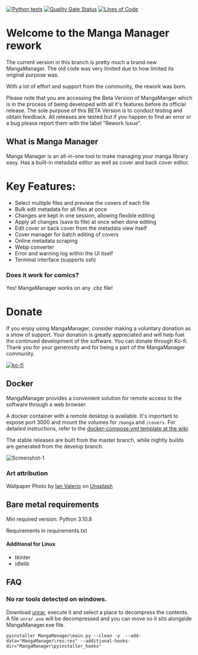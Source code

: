 [![Python tests](https://github.com/ThePromidius/Manga-Manager/actions/workflows/Run_Tests.yml/badge.svg)](https://github.com/ThePromidius/Manga-Manager/actions/workflows/Run_Tests.yml)
[![Quality Gate Status](https://sonarcloud.io/api/project_badges/measure?project=ThePromidius_Manga-Manager&metric=alert_status)](https://sonarcloud.io/summary/new_code?id=ThePromidius_Manga-Manager)
[![Lines of Code](https://sonarcloud.io/api/project_badges/measure?project=ThePromidius_Manga-Manager&metric=ncloc)](https://sonarcloud.io/summary/new_code?id=ThePromidius_Manga-Manager)

# Welcome to the Manga Manager rework

The current version in this branch is pretty much a brand new MangaManager. The old code was very limited due to how limited its original purpose was.

With a lot of effort and support from the community, the rework was born.

Please note that you are accessing the Beta Version of MangaManger which is in the process of being developed with all it's features before its official release. The sole purpose of this BETA Version is to conduct testing and obtain feedback.
All releases are tested but if you happen to find an error or a bug please report them with the label "Rework Issue".

## What is Manga Manager

Manga Manager is an all-in-one tool to make managing your manga library easy.
Has a built-in metadata editor as well as cover and back cover editor.

# Key Features:

- Select multiple files and preview the covers of each file
- Bulk edit metadata for all files at once
- Changes are kept in one session, allowing flexible editing
- Apply all changes (save to file) at once when done editing
- Edit cover or back cover from the metadata view itself
- Cover manager for batch editing of covers
- Online metadata scraping
- Webp converter
- Error and warning log within the UI itself
- Terminal interface (supports ssh)

### Does it work for comics?

Yes! MangaManager works on any .cbz file!

# Donate

If you enjoy using MangaManager, consider making a voluntary donation as a show of support. Your donation is greatly appreciated and will help fuel the continued development of the software.
You can donate through Ko-fi. Thank you for your generosity and for being a part of the MangaManager community.

[![ko-fi](https://ko-fi.com/img/githubbutton_sm.svg)](https://ko-fi.com/U7U4IC14H)

## Docker

MangaManager provides a convenient solution for remote access to the software through a web browser.

A docker container with a remote desktop is available. It's important to expose port 3000 and mount the volumes for `/manga` and `/covers`. For detailed instructions, refer to the [docker-compose.yml template at the wiki](https://github.com/ThePromidius/Manga-Manager/wiki/Docker#docker-composeyml).

The stable releases are built from the master branch, while nightly builds are generated from the develop branch.

![Screenshot-1](/project-docs/Screenshot_1.png)

### Art attribution

Wallpaper Photo by [Ian Valerio](https://unsplash.com/@iangvalerio?utm_source=unsplash&utm_medium=referral&utm_content=creditCopyText) on [Unsplash](https://unsplash.com/s/photos/anime?utm_source=unsplash&utm_medium=referral&utm_content=creditCopyText)

## Bare metal requirements

Min required version: Python 3.10.8

Requirements in requirements.txt

#### Additional for Linux

- tkinter
- idlelib

## FAQ

### No rar tools detected on windows.

Download [unrar](https://www.winrar.es/descargas/unrar), execute it and select a place to decompress the contents. A file `unrar.exe` will be decompressed and you can move so it sits alongside MangaManager.exe file.

```
pyinstaller MangaManager\main.py --clean -y  --add-data="MangaManager\res:res" --additional-hooks-dir="MangaManager\pyinstaller_hooks"
```
